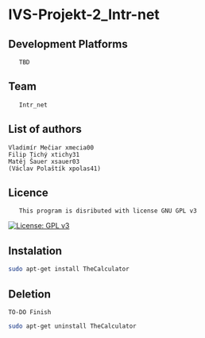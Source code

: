 # IVS-Projekt-2_Intr-net

## Development Platforms

       TBD

## Team

       Intr_net

## List of authors

    Vladimír Mečiar xmecia00
    Filip Tichý xtichy31
    Matěj Šauer xsauer03
    (Václav Polaštík xpolas41)

## Licence

       This program is disributed with license GNU GPL v3

[![License: GPL v3](https://img.shields.io/badge/License-GPLv3-blue.svg)](https://www.gnu.org/licenses/gpl-3.0)

## Instalation

```bash
sudo apt-get install TheCalculator
```

## Deletion

    TO-DO Finish

```bash
sudo apt-get uninstall TheCalculator
```
